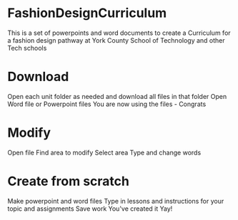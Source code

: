 # FashionDesignCurriculum
This is a set of powerpoints and word documents to create a Curriculum for a fashion design pathway at York County School of Technology and other Tech schools

# Download
Open each unit folder as needed and download all files in that folder
Open Word file or Powerpoint files
You are now using the files - Congrats

# Modify
Open file
Find area to modify
Select area
Type and change words

# Create from scratch 
Make powerpoint and word files
Type in lessons and instructions for your topic and assignments
Save work
You've created it Yay!
